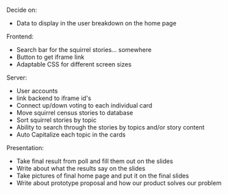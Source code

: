 Decide on:

-   Data to display in the user breakdown on the home page

Frontend:

-   Search bar for the squirrel stories... somewhere
-   Button to get iframe link
-   Adaptable CSS for different screen sizes

Server:

-   User accounts
-   link backend to iframe id's
-   Connect up/down voting to each individual card
-   Move squirrel census stories to database
-   Sort squirrel stories by topic
-   Ability to search through the stories by topics and/or story content
-   Auto Capitalize each topic in the cards

Presentation:

-   Take final result from poll and fill them out on the slides
-   Write about what the results say on the slides
-   Take pictures of final home page and put it on the final slides
-   Write about prototype proposal and how our product solves our problem
